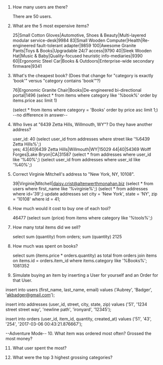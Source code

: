 1. How many users are there?

    There are 50 users.


2. What are the 5 most expensive items?

    25|Small Cotton Gloves|Automotive, Shoes & Beauty|Multi-layered modular service-desk|9984
    83|Small Wooden Computer|Health|Re-engineered fault-tolerant adapter|9859
    100|Awesome Granite Pants|Toys & Books|Upgradable 24/7 access|9790
    40|Sleek Wooden Hat|Music & Baby|Quality-focused heuristic info-mediaries|9390
    60|Ergonomic Steel Car|Books & Outdoors|Enterprise-wide secondary firmware|9341



3. What's the cheapest book? (Does that change for "category is exactly 'book'" versus "category contains 'book'"?)

    76|Ergonomic Granite Chair|Books|De-engineered bi-directional portal|1496
    (select * from items where category like '%book%' order by items.price asc limit 1)

    (select * from items where category = 'Books' order by price asc limit 1;)
    --no difference in answer--



4. Who lives at "6439 Zetta Hills, Willmouth, WY"? Do they have another address?
    
    user_id: 40
    (select user_id from addresses where street like '%6439 Zetta Hills%';)  
    yes;
    43|40|6439 Zetta Hills|Willmouth|WY|15029
    44|40|54369 Wolff Forges|Lake Bryon|CA|31587
    (select * from addresses where user_id like '%40%';)
    (select user_id from addresses where user_id like '%40%';)



5. Correct Virginie Mitchell's address to "New York, NY, 10108".

    39|Virginie|Mitchell|daisy.crist@altenwerthmonahan.biz
    (select * from users where first_name like '%virginie%';)
    (select * from addresses where id='39';)
    update addresses set city = 'New York', state = 'NY', zip = '10108' where id = 41;
    


6. How much would it cost to buy one of each tool?

    46477
    (select sum (price) from items where category like '%tools%';)


7. How many total items did we sell?

    select sum (quantity) from orders;
    sum (quantity)
    2125

8. How much was spent on books?

    select sum (items.price * orders.quantity) as total from orders join items on items.id = orders.item_id where items.category like '%Books%';
    1081352


9. Simulate buying an item by inserting a User for yourself and an Order for that User.

insert into users (first_name, last_name, email) values ('Aubrey', 'Badger', 'akbadger@gmail.com');

insert into addresses (user_id, street, city, state, zip) values ('51', '1234 street street way', 'newline path', 'ironyard', '12345');

insert into orders (user_id, item_id, quantity, created_at) values ('51', '43', '254', '2017-03-06 00:43:21.876667');


--Adventure Mode--
10. What item was ordered most often? Grossed the most money?

11. What user spent the most?

12. What were the top 3 highest grossing categories?
